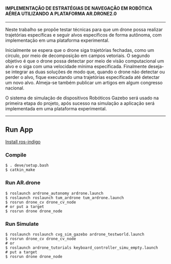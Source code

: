 #### **IMPLEMENTAÇÃO DE ESTRATÉGIAS DE NAVEGAÇÃO EM ROBÓTICA AÉREA UTILIZANDO A PLATAFORMA AR.DRONE2.0**

----------
Neste trabalho se propõe testar técnicas para que um drone possa realizar trajetórias específicas e seguir alvos específicos de forma autônoma, com implementação em uma plataforma experimental.

Inicialmente se espera que o drone siga trajetórias fechadas, como um circulo, por meio de decomposição em campos vetoriais. O segundo objetivo é que o drone possa detectar por meio de visão computacional um alvo e o siga com uma velocidade mínima especificada. Finalmente deseja-se integrar as duas soluções de modo que, quando o drone não detectar ou perder o alvo, fique executando uma trajetórias especificada até detectar um novo alvo. Almeja-se também publicar um artigos em algum congresso nacional.

O sistema de simulação de dispositivos Robóticos Gazebo será usado na primeira etapa do projeto, após sucesso na simulação a aplicação será implementada em uma plataforma experimental. 

----------
## Run App
[Install ros-indigo](http://wiki.ros.org/indigo/Installation/Ubuntu)

### Compile
``` shell 
$ . deve/setup.bash
$ catkin_make
```
### Run AR.drone
``` shell 
$ roslaunch ardrone_autonomy ardrone.launch
$ roslaunch roslaunch tum_ardrone tum_ardrone.launch
$ rosrun drone_cv drone_cv_node
# or put a target
$ rosrun drone drone_node
```
### Run Simulate
``` shell 
$ roslaunch roslaunch cvg_sim_gazebo ardrone_testworld.launch
$ rosrun drone_cv drone_cv_node
# or 
$ roslaunch ardrone_tutorials keyboard_controller_simu_empty.launch 
# put a target
$ rosrun drone drone_node
```

